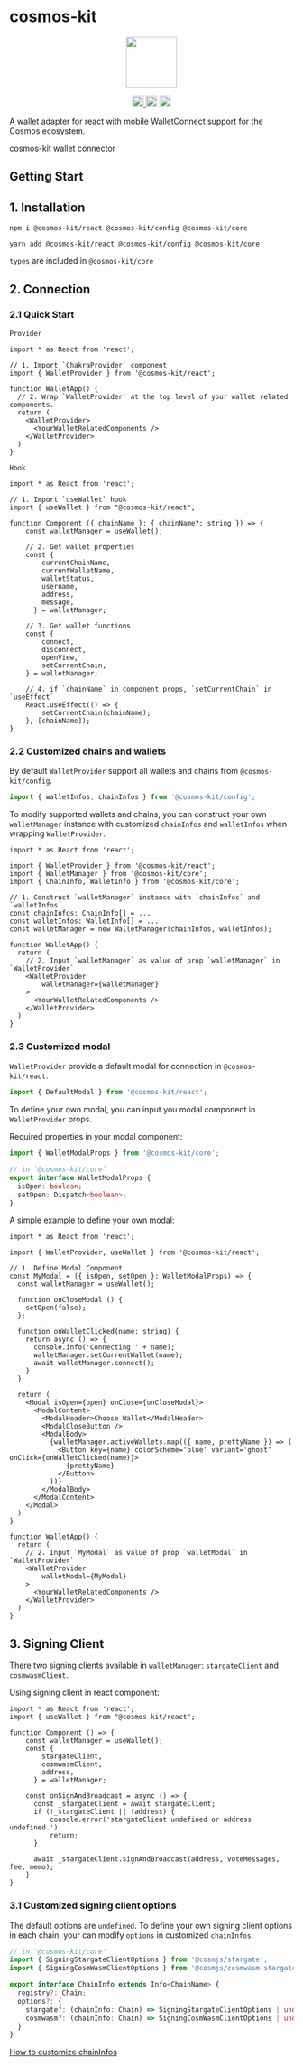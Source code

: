 # cosmos-kit

<p align="center" width="100%">
    <img height="90" src="https://user-images.githubusercontent.com/545047/190171432-5526db8f-9952-45ce-a745-bea4302f912b.svg" />
</p>

<p align="center" width="100%">
  <a href="https://github.com/cosmology-tech/cosmos-kit/actions/workflows/run-tests.yml">
    <img height="20" src="https://github.com/cosmology-tech/cosmos-kit/actions/workflows/run-tests.yml/badge.svg" />
  </a>
   <a href="https://github.com/cosmology-tech/cosmos-kit/blob/main/packages/core/LICENSE"><img height="20" src="https://img.shields.io/badge/license-BSD%203--Clause%20Clear-blue.svg"></a>
   <a href="https://www.npmjs.com/package/cosmos-kit"><img height="20" src="https://img.shields.io/github/package-json/v/cosmology-tech/cosmos-kit?filename=packages%2Fcosmos-kit%2Fpackage.json"></a>
</p>

A wallet adapter for react with mobile WalletConnect support for the Cosmos
ecosystem.

cosmos-kit wallet connector

## Getting Start

## 1. Installation

```cli
npm i @cosmos-kit/react @cosmos-kit/config @cosmos-kit/core
```
```cli
yarn add @cosmos-kit/react @cosmos-kit/config @cosmos-kit/core
```

`types` are included in `@cosmos-kit/core`

## 2. Connection
### 2.1 Quick Start

`Provider`

```tsx
import * as React from 'react';

// 1. Import `ChakraProvider` component
import { WalletProvider } from '@cosmos-kit/react';

function WalletApp() {
  // 2. Wrap `WalletProvider` at the top level of your wallet related components.
  return (
    <WalletProvider>
      <YourWalletRelatedComponents />
    </WalletProvider>
  )
}
```

`Hook`

```tsx
import * as React from 'react';

// 1. Import `useWallet` hook
import { useWallet } from "@cosmos-kit/react";

function Component ({ chainName }: { chainName?: string }) => {
    const walletManager = useWallet();

    // 2. Get wallet properties
    const {
        currentChainName, 
        currentWalletName, 
        walletStatus, 
        username, 
        address, 
        message,
      } = walletManager;

    // 3. Get wallet functions
    const { 
        connect, 
        disconnect, 
        openView,
        setCurrentChain,
    } = walletManager;

    // 4. if `chainName` in component props, `setCurrentChain` in `useEffect`
    React.useEffect(() => {
        setCurrentChain(chainName);
    }, [chainName]);
}
```

### 2.2 Customized chains and wallets

By default `WalletProvider` support all wallets and chains from `@cosmos-kit/config`.

```ts
import { walletInfos, chainInfos } from '@cosmos-kit/config';
```

To modify supported wallets and chains, you can construct your own `walletManager` instance with customized `chainInfos` and `walletInfos` when wrapping `WalletProvider`.

```tsx
import * as React from 'react';

import { WalletProvider } from '@cosmos-kit/react';
import { WalletManager } from '@cosmos-kit/core';
import { ChainInfo, WalletInfo } from '@cosmos-kit/core';

// 1. Construct `walletManager` instance with `chainInfos` and `walletInfos`
const chainInfos: ChainInfo[] = ...
const walletInfos: WalletInfo[] = ...
const walletManager = new WalletManager(chainInfos, walletInfos);

function WalletApp() {
  return (
    // 2. Input `walletManager` as value of prop `walletManager` in `WalletProvider`
    <WalletProvider 
        walletManager={walletManager}
    >
      <YourWalletRelatedComponents />
    </WalletProvider>
  )
}
```

### 2.3 Customized modal

`WalletProvider` provide a default modal for connection in `@cosmos-kit/react`.

```ts
import { DefaultModal } from '@cosmos-kit/react';
```

To define your own modal, you can input you modal component in `WalletProvider` props.

Required properties in your modal component:

```ts
import { WalletModalProps } from '@cosmos-kit/core';

// in `@cosmos-kit/core`
export interface WalletModalProps {
  isOpen: boolean;
  setOpen: Dispatch<boolean>;
}
```

A simple example to define your own modal:

```tsx
import * as React from 'react';

import { WalletProvider, useWallet } from '@cosmos-kit/react';

// 1. Define Modal Component
const MyModal = ({ isOpen, setOpen }: WalletModalProps) => {
  const walletManager = useWallet();

  function onCloseModal () {
    setOpen(false);
  };

  function onWalletClicked(name: string) {
    return async () => {
      console.info('Connecting ' + name);
      walletManager.setCurrentWallet(name);
      await walletManager.connect();
    }
  }

  return (
    <Modal isOpen={open} onClose={onCloseModal}>
      <ModalContent>
        <ModalHeader>Choose Wallet</ModalHeader>
        <ModalCloseButton />
        <ModalBody>
          {walletManager.activeWallets.map(({ name, prettyName }) => (
            <Button key={name} colorScheme='blue' variant='ghost' onClick={onWalletClicked(name)}>
              {prettyName}
            </Button>
          ))}
        </ModalBody>
      </ModalContent>
    </Modal>
  )
}

function WalletApp() {
  return (
    // 2. Input `MyModal` as value of prop `walletModal` in `WalletProvider`
    <WalletProvider 
        walletModal={MyModal}
    >
      <YourWalletRelatedComponents />
    </WalletProvider>
  )
}
```

## 3. Signing Client

There two signing clients available in `walletManager`: `stargateClient` and `cosmwasmClient`.

Using signing client in react component:

```tsx
import * as React from 'react';
import { useWallet } from "@cosmos-kit/react";

function Component () => {
    const walletManager = useWallet();
    const {
        stargateClient,
        cosmwasmClient,
        address,
      } = walletManager;

    const onSignAndBroadcast = async () => {
      const _stargateClient = await stargateClient;
      if (!_stargateClient || !address) {
          console.error('stargateClient undefined or address undefined.')
          return;
      }

      await _stargateClient.signAndBroadcast(address, voteMessages, fee, memo);
    }
}
```

### 3.1 Customized signing client options

The default options are `undefined`. To define your own signing client options in each chain, your can modify `options` in customized `chainInfos`.

```ts
// in '@cosmos-kit/core'
import { SigningStargateClientOptions } from '@cosmjs/stargate';
import { SigningCosmWasmClientOptions } from '@cosmjs/cosmwasm-stargate';

export interface ChainInfo extends Info<ChainName> {
  registry?: Chain;
  options?: {
    stargate?: (chainInfo: Chain) => SigningStargateClientOptions | undefined;
    cosmwasm?: (chainInfo: Chain) => SigningCosmWasmClientOptions | undefined;
  }
}
```

[How to customize chainInfos](#22-customized-chains-and-wallets)
